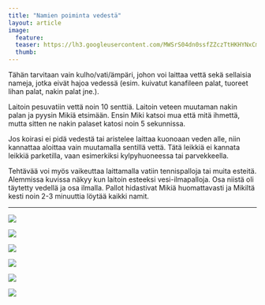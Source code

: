 ```yaml
---
title: "Namien poiminta vedestä"
layout: article
image:
  feature:
  teaser: https://lh3.googleusercontent.com/MWSrS04dn0ssfZZczTtHKHYNxCmkGD8Ln-1gaWkWXqA=w245
  thumb:
---
```


Tähän tarvitaan vain kulho/vati/ämpäri, johon voi laittaa vettä sekä sellaisia nameja, jotka eivät hajoa vedessä (esim. kuivatut kanafileen palat, tuoreet lihan palat, nakin palat jne.).

Laitoin pesuvatiin vettä noin 10 senttiä. Laitoin veteen muutaman nakin palan ja pyysin Mikiä etsimään. Ensin Miki katsoi mua että mitä ihmettä, mutta sitten ne nakin palaset katosi noin 5 sekunnissa.

Jos koirasi ei pidä vedestä tai aristelee laittaa kuonoaan veden alle, niin kannattaa aloittaa vain muutamalla sentillä vettä. Tätä leikkiä ei kannata leikkiä parketilla, vaan esimerkiksi kylpyhuoneessa tai parvekkeella.

Tehtävää voi myös vaikeuttaa laittamalla vatiin tennispalloja tai muita esteitä. Alemmissa kuvissa näkyy kun laitoin esteeksi vesi-ilmapalloja. Osa niistä oli täytetty vedellä ja osa ilmalla. Pallot hidastivat Mikiä huomattavasti ja Mikiltä kesti noin 2-3 minuuttia löytää kaikki namit.

---

[![](https://lh3.googleusercontent.com/QKip0qSSaKbph7gkNUh8mWvovqX6-D9P8aRWAd6z3-Y=w800)](https://lh3.googleusercontent.com/QKip0qSSaKbph7gkNUh8mWvovqX6-D9P8aRWAd6z3-Y=s0)

[![](https://lh3.googleusercontent.com/DJGwG4onTXIghaz1Y1qfGrHf6L5bMAm92AA0dbEgkk0=w800)](https://lh3.googleusercontent.com/DJGwG4onTXIghaz1Y1qfGrHf6L5bMAm92AA0dbEgkk0=s0)

[![](https://lh3.googleusercontent.com/Ur2BV9LlqcjOfBdTPplG89InX9cL2Dg8ijp7gcRLUcc=w800)](https://lh3.googleusercontent.com/Ur2BV9LlqcjOfBdTPplG89InX9cL2Dg8ijp7gcRLUcc=s0)

[![](https://lh3.googleusercontent.com/U_XHLrv-Hma_RMNWNLzQ4ofGA6AvXZ9xUWjnUR_ektA=w800)](https://lh3.googleusercontent.com/U_XHLrv-Hma_RMNWNLzQ4ofGA6AvXZ9xUWjnUR_ektA=s0)

[![](https://lh3.googleusercontent.com/wni0P2ky0X89471E2AeUKd-DRCTLtpN41yAs31bDPtU=w800)](https://lh3.googleusercontent.com/wni0P2ky0X89471E2AeUKd-DRCTLtpN41yAs31bDPtU=s0)

[![](https://lh3.googleusercontent.com/Tk5BiCQGl9AXCmtpm_JMHGSod78F7C1U98rh9NCN_0Q=w800)](https://lh3.googleusercontent.com/Tk5BiCQGl9AXCmtpm_JMHGSod78F7C1U98rh9NCN_0Q=s0)
